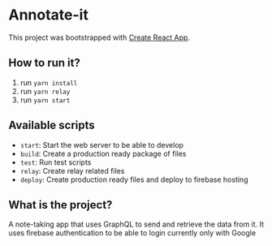 # Annotate-it

This project was bootstrapped with [Create React App](https://github.com/facebook/create-react-app).

## How to run it?

1. run `yarn install`
2. run `yarn relay`
3. run `yarn start`

## Available scripts

* `start`: Start the web server to be able to develop
* `build`: Create a production ready package of files
* `test`: Run test scripts
* `relay`: Create relay related files
* `deploy`: Create production ready files and deploy to firebase hosting

## What is the project?

A note-taking app that uses GraphQL to send and retrieve the data from it. It uses firebase authentication to be able to login currently only with Google
